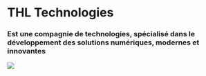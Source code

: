 # THL Technologies

### Est une compagnie de technologies, spécialisé dans le développement des solutions numériques, modernes et innovantes

![](https://firebasestorage.googleapis.com/v0/b/thltech.appspot.com/o/Files%2FImages%2Fthl-lg.jpg?alt=media&token=46b7716c-3a7f-439e-99fc-5291d0355dcd)
